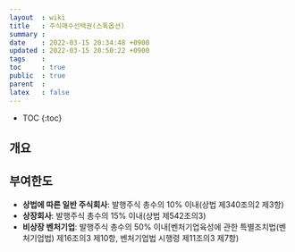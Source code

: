 ```yaml
---
layout  : wiki
title   : 주식매수선택권(스톡옵션) 
summary : 
date    : 2022-03-15 20:34:48 +0900
updated : 2022-03-15 20:50:22 +0900
tags    : 
toc     : true
public  : true
parent  : 
latex   : false
---
```

* TOC
{:toc}

## 개요
## 부여한도
* **상법에 따른 일반 주식회사**: 발행주식 총수의 10% 이내(상법 제340조의2 제3항)
* **상장회사**: 발행주식 총수의 15% 이내(상법 제542조의3)
* **비상장 벤처기업**: 발행주식 총수의 50% 이내[벤처기업육성에 관한 특별조치법(벤처기업법) 제16조의3 제10항, 벤처기업법 시행령 제11조의3 제7항)
